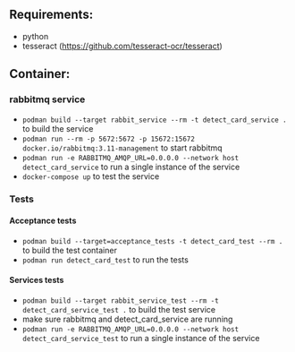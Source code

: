## Requirements:

- python
- tesseract (https://github.com/tesseract-ocr/tesseract)

## Container:

### rabbitmq service

- `podman build --target rabbit_service --rm -t detect_card_service .` to build the service
- `podman run --rm -p 5672:5672 -p 15672:15672 docker.io/rabbitmq:3.11-management` to start rabbitmq
- `podman run -e RABBITMQ_AMQP_URL=0.0.0.0 --network host detect_card_service` to run a single instance of the service
- `docker-compose up` to test the service

### Tests

#### Acceptance tests

- `podman build --target=acceptance_tests -t detect_card_test --rm .` to build the test container
- `podman run detect_card_test` to run the tests

#### Services tests

- `podman build --target rabbit_service_test --rm -t detect_card_service_test .` to build the test service
- make sure rabbitmq and detect_card_service are running
- `podman run -e RABBITMQ_AMQP_URL=0.0.0.0 --network host detect_card_service_test` to run a single instance of the service
